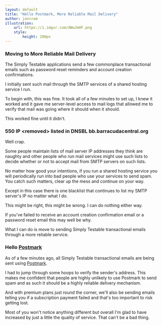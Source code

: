 ```yaml
---
layout: default
title: "Hello Postmark, More Reliable Mail Delivery"
author: joncram
illustration:
    url: https://i.imgur.com/dWwJmHF.png
    style:
        height: 280px
---
```


### Moving to More Reliable Mail Delivery

The Simply Testable applications send a few commonplace transactional
emails such as password reset reminders and account creation confirmations.

I initially sent such mail through the SMTP services of a shared hosting service I run.

To begin with, this was fine. It took all of a few minutes to set up,
I knew it worked and it gave me server-level access to mail logs that
allowed me to verify that mail was going where it should when it should.

This worked fine until it didn't.

### 550 IP &lt;removed&gt; listed in DNSBL bb.barracudacentral.org

Well crap.

Some people maintain lists of mail server IP addresses they think are
naughty and other people who run mail services might use such lists to
decide whether or not to accept mail from SMTP servers on such lists.

No matter how good your intentions, if you run a shared hosting service
you will periodically run into bad people who use your services to send spam.
You catch such matters, clear up the mess and continue on your way.

Except in this case there is one blacklist that continues to list my
SMTP server's IP no matter what I do.

This might be right, this might be wrong. I can do nothing either way.

If you've failed to receive an account creation confirmation email or a
password reset email this may well be why.

What I can do is move to sending Simply Testable transactional emails
through a more reliable service.

### Hello [Postmark](https://postmarkapp.com/)

As of a few minutes ago, all Simply Testable transactional emails
are being sent using [Postmark](https://postmarkapp.com/).

I had to jump through some hoops to verify the sender's address. This
makes me confident that people are highly unlikely to use Postmark to
send spam and as such it should be a highly reliable delivery mechanism.

And with premium plans just round the corner, we'll also be sending
emails telling you if a subscription payment failed and that's too
important to risk getting lost.

Most of you won't notice anything different but overall I'm glad to have
increased by just a little the quality of service. That can't be a bad
thing.
